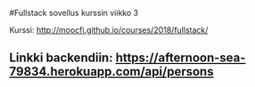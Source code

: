 #Fullstack sovellus kurssin viikko 3

Kurssi: http://moocfi.github.io/courses/2018/fullstack/

## Linkki backendiin: https://afternoon-sea-79834.herokuapp.com/api/persons
